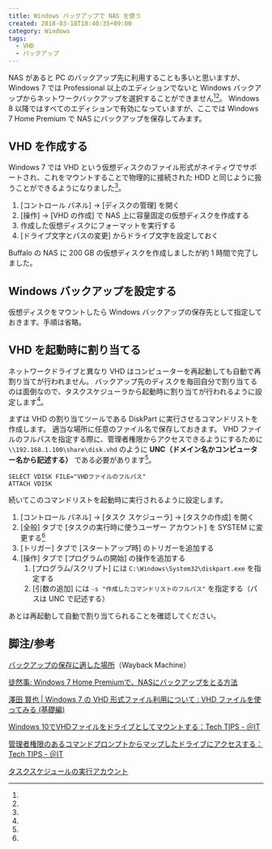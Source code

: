 ```yaml
---
title: Windows バックアップで NAS を使う
created: 2018-03-18T18:40:35+09:00
category: Windows
tags:
  - VHD
  - バックアップ
---
```

NAS があると PC のバックアップ先に利用することも多いと思いますが、Windows 7 では Professional 以上のエディションでないと Windows バックアップからネットワークバックアップを選択することができません[^1][^2]。
Windows 8 以降ではすべてのエディションで有効になっていますが、ここでは Windows 7 Home Premium で NAS にバックアップを保存してみます。

## VHD を作成する

Windows 7 では VHD という仮想ディスクのファイル形式がネイティヴでサポートされ、これをマウントすることで物理的に接続された HDD と同じように扱うことができるようになりました[^3]。

1. [コントロール パネル] → [ディスクの管理] を開く
1. [操作] → [VHD の作成] で NAS 上に容量固定の仮想ディスクを作成する
1. 作成した仮想ディスクにフォーマットを実行する
1. [ドライブ文字とパスの変更] からドライブ文字を設定しておく

Buffalo の NAS に 200 GB の仮想ディスクを作成しましたが約 1 時間で完了しました。

<!-- more -->

## Windows バックアップを設定する

仮想ディスクをマウントしたら Windows バックアップの保存先として指定しておきます。手順は省略。

## VHD を起動時に割り当てる

ネットワークドライブと異なり VHD はコンピューターを再起動しても自動で再割り当てが行われません。
バックアップ先のディスクを毎回自分で割り当てるのは面倒なので、タスクスケジューラから起動時に割り当てが行われるように設定します[^4]。

まずは VHD の割り当てツールである DiskPart に実行させるコマンドリストを作成します。
適当な場所に任意のファイル名で保存しておきます。
VHD ファイルのフルパスを指定する際に、管理者権限からアクセスできるようにするために `\\192.168.1.100\share\disk.vhd` のように **UNC（ドメイン名かコンピューター名から記述する）** である必要があります[^5]。

```
SELECT VDISK FILE="VHDファイルのフルパス"
ATTACH VDISK
```

続いてこのコマンドリストを起動時に実行されるように設定します。

1. [コントロール パネル] → [タスク スケジューラ] → [タスクの作成] を開く
1. [全般] タブで [タスクの実行時に使うユーザー アカウント] を SYSTEM に変更する[^6]
1. [トリガー] タブで [スタートアップ時] のトリガーを追加する
1. [操作] タブで [プログラムの開始] の操作を追加する
    1. [プログラム/スクリプト] には `C:\Windows\System32\diskpart.exe` を指定する
    1. [引数の追加] には `-s "作成したコマンドリストのフルパス"` を指定する（パスは UNC で記述する）

あとは再起動して自動で割り当てられることを確認してください。

## 脚注/参考

[^1]:
  [バックアップの保存に適した場所](https://web.archive.org/web/20160609082103/http://windows.microsoft.com/ja-jp/windows7/Where-should-I-save-my-backup)（Wayback Machine）

[^2]:
  [徒然事: Windows 7 Home Premiumで、NASにバックアップをとる方法](http://tomoseki.blogspot.jp/2013/09/windows-7-home-premiumnas.html)

[^3]:
  [澤田 賢也 | Windows 7 の VHD 形式ファイル利用について : VHD ファイルを使ってみる (基礎編)](https://technet.microsoft.com/ja-jp/windows/dd875657.aspx)

[^4]:
  [Windows 10でVHDファイルをドライブとしてマウントする：Tech TIPS - ＠IT](http://www.atmarkit.co.jp/ait/articles/1702/03/news153.html)

[^5]:
  [管理者権限のあるコマンドプロンプトからマップしたドライブにアクセスする：Tech TIPS - ＠IT](http://www.atmarkit.co.jp/ait/articles/1502/27/news149.html)

[^6]:
  [タスクスケジュールの実行アカウント](http://www.vwnet.jp/windows/WS12R2/TaskSchedule/ExecAccunt.htm)
